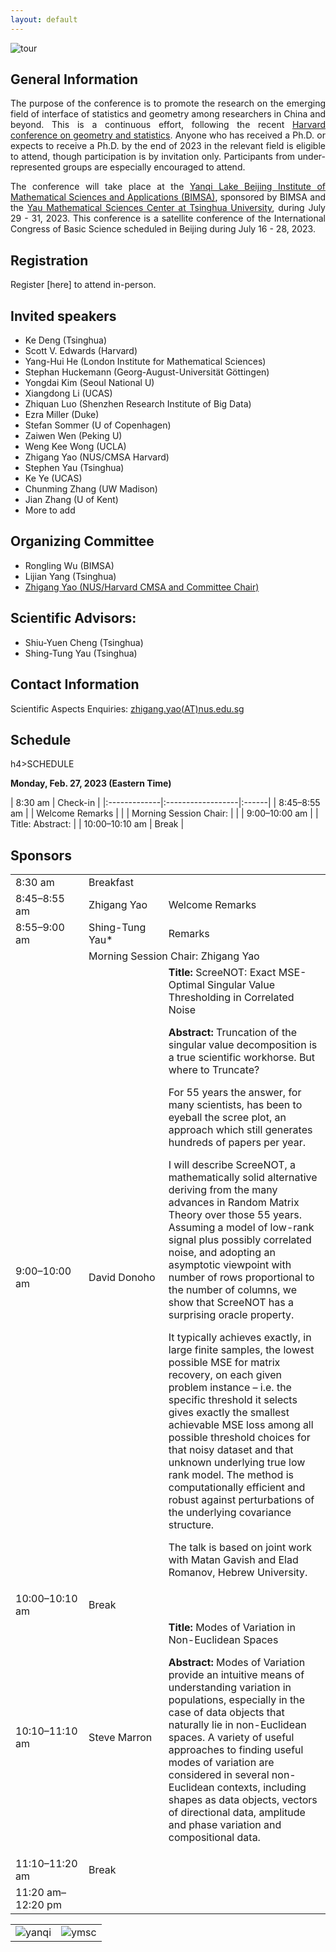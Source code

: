 ```yaml
---
layout: default
---
```

![tour](./pic/tour.jpg)

## General Information
 <p style="text-align:justify;">
 The purpose of the conference is to promote the research on the emerging field of interface of statistics and geometry among researchers in China and beyond. This is a continuous effort, following the recent <a href="https://cmsa.fas.harvard.edu/event/geometry-and-statistics/">Harvard conference on geometry and statistics</a>. Anyone who has received a Ph.D. or expects to receive a Ph.D. by the end of 2023 in the relevant field is eligible to attend, though participation is by invitation only. Participants from under-represented groups are especially encouraged to attend.
 </p>


 <p style="text-align:justify;">
The conference will take place at the <a href="https://www.bimsa.cn/">Yanqi Lake Beijing Institute of Mathematical Sciences and Applications (BIMSA)</a>, sponsored by BIMSA and the <a href="https://ymsc.tsinghua.edu.cn/en/">Yau Mathematical Sciences Center at Tsinghua University</a>, during July 29 - 31, 2023.
This conference is a satellite conference of the International Congress of Basic Science scheduled in Beijing during July 16 - 28, 2023.
 </p>

## Registration
Register [here] to attend in-person.
## Invited speakers 
* Ke Deng (Tsinghua)
* Scott V. Edwards (Harvard)
* Yang-Hui He (London Institute for Mathematical Sciences)
* Stephan Huckemann (Georg-August-Universität Göttingen)
* Yongdai Kim (Seoul National U)
* Xiangdong Li (UCAS)
* Zhiquan Luo (Shenzhen Research Institute of Big Data)
* Ezra Miller (Duke)
* Stefan Sommer (U of Copenhagen)
* Zaiwen Wen (Peking U)
* Weng Kee Wong (UCLA)
* Zhigang Yao (NUS/CMSA Harvard)
* Stephen Yau (Tsinghua)
* Ke Ye (UCAS)
* Chunming Zhang (UW Madison)
* Jian Zhang (U of Kent)
* More to add

## Organizing Committee
* Rongling Wu (BIMSA)
* Lijian Yang (Tsinghua)
* [Zhigang Yao (NUS/Harvard CMSA and Committee Chair)](https://zhigang-yao.github.io/)

## Scientific Advisors: 
* Shiu-Yuen Cheng (Tsinghua)
* Shing-Tung Yau (Tsinghua)
  
## Contact Information
Scientific Aspects Enquiries: <a href="mailto:zhigang.yao@nus.edu.sg">zhigang.yao(AT)nus.edu.sg</a>

## Schedule

h4>SCHEDULE</h4>
<p><strong>Monday, Feb. 27, 2023 (Eastern Time)</strong></p>
<table width="720">
<tbody>
<tr>
<td width="158">8:30 am</td>
<td colspan="2" width="562">Breakfast</td>
</tr>
<tr>
<td width="158">8:45–8:55 am</td>
<td width="172">Zhigang Yao</td>
<td width="391">Welcome Remarks</td>
</tr>
<tr>
<td width="158">8:55–9:00 am</td>
<td width="172">Shing-Tung Yau*</td>
<td width="391">Remarks</td>
</tr>
<tr>
<td width="158"></td>
<td colspan="2" width="562">Morning Session Chair: Zhigang Yao</td>
</tr>
<tr>
<td width="158">9:00–10:00 am</td>
<td width="172">David Donoho</td>
<td width="391"><strong>Title:</strong> ScreeNOT: Exact MSE-Optimal Singular Value Thresholding in Correlated Noise</p>
<p><strong>Abstract:</strong> Truncation of the singular value decomposition is a true scientific workhorse. But where to Truncate?</p>
<p>For 55 years the answer, for many scientists, has been to eyeball the scree plot, an approach which still generates hundreds of papers per year.</p>
<p>I will describe ScreeNOT, a mathematically solid alternative deriving from the many advances in Random Matrix Theory over those 55 years. Assuming a model of low-rank signal plus possibly correlated noise, and adopting an asymptotic viewpoint with number of rows proportional to the number of columns, we show that ScreeNOT has a surprising oracle property.</p>
<p>It typically achieves exactly, in large finite samples, the lowest possible MSE for matrix recovery, on each given problem instance – i.e. the specific threshold it selects gives exactly the smallest achievable MSE loss among all possible threshold choices for that noisy dataset and that unknown underlying true low rank model. The method is computationally efficient and robust against perturbations of the underlying covariance structure.</p>
<p>The talk is based on joint work with Matan Gavish and Elad Romanov, Hebrew University.</td>
</tr>
<tr>
<td width="158">10:00–10:10 am</td>
<td colspan="2" width="562">Break</td>
</tr>
<tr>
<td width="158">10:10–11:10 am</td>
<td width="172">Steve Marron</td>
<td width="391"><strong>Title:</strong> Modes of Variation in Non-Euclidean Spaces</p>
<p><strong>Abstract:</strong> Modes of Variation provide an intuitive means of understanding variation in populations, especially in the case of data objects that naturally lie in non-Euclidean spaces. A variety of useful approaches to finding useful modes of variation are considered in several non-Euclidean contexts, including shapes as data objects, vectors of directional data, amplitude and phase variation and compositional data.</td>
</tr>
<tr>
<td width="158">11:10–11:20 am</td>
<td colspan="2" width="562">Break</td>
</tr>
<tr>
<td width="158">11:20 am–12:20 pm</td>
 

| 8:30 am        |   Check-in                        |
|:-------------|:------------------|:------|
| 8:45–8:55 am           |  | Welcome Remarks  |
|             | Morning Session Chair:   |   |
| 9:00–10:00 am           |       | Title:  Abstract:    |
| 10:00–10:10 am          | Break  |


## Sponsors
<!-- ![yanqi](./pic/yanqi_small.png)
![ymsc](./pic/yanqi_small.png) -->

<table>
<tr>
<td><img src="./pic/yanqi_small.png" alt="yanqi"></td>
<td><img src="./pic/YMSC_small.png" alt="ymsc"></td>
</tr>
</table>


<!-- Text can be **bold**, _italic_, or ~~strikethrough~~.

[Link to another page](./another-page.html).

There should be whitespace between paragraphs.

There should be whitespace between paragraphs. We recommend including a README, or a file with information about your project.

# Header 1

This is a normal paragraph following a header. GitHub is a code hosting platform for version control and collaboration. It lets you and others work together on projects from anywhere.

## Header 2

> This is a blockquote following a header.
>
> When something is important enough, you do it even if the odds are not in your favor.

### Header 3

```js
// Javascript code with syntax highlighting.
var fun = function lang(l) {
  dateformat.i18n = require('./lang/' + l)
  return true;
}
```

```ruby
# Ruby code with syntax highlighting
GitHubPages::Dependencies.gems.each do |gem, version|
  s.add_dependency(gem, "= #{version}")
end
```

#### Header 4

*   This is an unordered list following a header.
*   This is an unordered list following a header.
*   This is an unordered list following a header.

##### Header 5

1.  This is an ordered list following a header.
2.  This is an ordered list following a header.
3.  This is an ordered list following a header.

###### Header 6

| head1        | head two          | three |
|:-------------|:------------------|:------|
| ok           | good swedish fish | nice  |
| out of stock | good and plenty   | nice  |
| ok           | good `oreos`      | hmm   |
| ok           | good `zoute` drop | yumm  |

### There's a horizontal rule below this.

* * *

### Here is an unordered list:

*   Item foo
*   Item bar
*   Item baz
*   Item zip

### And an ordered list:

1.  Item one
1.  Item two
1.  Item three
1.  Item four

### And a nested list:

- level 1 item
  - level 2 item
  - level 2 item
    - level 3 item
    - level 3 item
- level 1 item
  - level 2 item
  - level 2 item
  - level 2 item
- level 1 item
  - level 2 item
  - level 2 item
- level 1 item

### Small image

![Octocat](https://github.githubassets.com/images/icons/emoji/octocat.png)

### Large image

![Branching](https://guides.github.com/activities/hello-world/branching.png)


### Definition lists can be used with HTML syntax.

<dl>
<dt>Name</dt>
<dd>Godzilla</dd>
<dt>Born</dt>
<dd>1952</dd>
<dt>Birthplace</dt>
<dd>Japan</dd>
<dt>Color</dt>
<dd>Green</dd>
</dl>

```
Long, single-line code blocks should not wrap. They should horizontally scroll if they are too long. This line should be long enough to demonstrate this.
```

```
The final element.
``` -->
